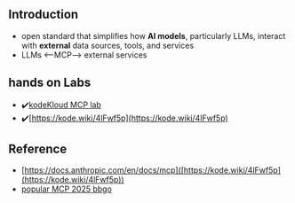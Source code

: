 ## Introduction
- open standard that simplifies how **AI models**, particularly LLMs, interact with **external** data sources, tools, and services
- LLMs <--MCP--> external services

## hands on Labs
- ✔️[kodeKloud MCP lab](https://learn.kodekloud.com/user/courses/youtube-labs-mcp?utm_source=youtube&utm_medium=video&utm_campaign=mcpcrashcourse_part1&utm_id=mcpcrashcourse_p1&utm_term=&utm_content=)
- ✔️[https://kode.wiki/4lFwf5p](https://kode.wiki/4lFwf5p)

## Reference
- [https://docs.anthropic.com/en/docs/mcp]([https://kode.wiki/4lFwf5p](https://kode.wiki/4lFwf5p))
- [popular MCP 2025 bbgo](https://www.youtube.com/post/Ugkx-1f7nHQpMTmtdUTvQlPRUiEWB3hqIN9u)
